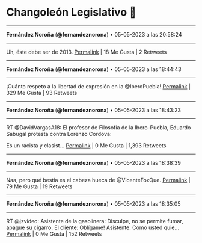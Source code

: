 # Changoleón Legislativo 🙈
*****
**Fernández Noroña** (**@fernandeznorona**) • 05-05-2023 a las 20:58:24
*****
Uh, éste debe ser de 2013.
[Permalink](https://twitter.com/fernandeznorona/status/1654712192737116160) | 18 Me Gusta | 2 Retweets
*****
**Fernández Noroña** (**@fernandeznorona**) • 05-05-2023 a las 18:44:43
*****
¡Cuánto respeto a la libertad de expresión en la @IberoPuebla!
[Permalink](https://twitter.com/fernandeznorona/status/1654678550698676225) | 329 Me Gusta | 93 Retweets
*****
**Fernández Noroña** (**@fernandeznorona**) • 05-05-2023 a las 18:43:23
*****
RT @DavidVargasA18: El profesor de Filosofía de la Ibero-Puebla, Eduardo Sabugal protesta contra Lorenzo Cordova: 


Es un racista y clasist…
[Permalink](https://twitter.com/fernandeznorona/status/1654678214474702849) | 0 Me Gusta | 1,393 Retweets
*****
**Fernández Noroña** (**@fernandeznorona**) • 05-05-2023 a las 18:38:39
*****
Naa, pero qué bestia es el cabeza hueca de @VicenteFoxQue.
[Permalink](https://twitter.com/fernandeznorona/status/1654677025532289024) | 79 Me Gusta | 19 Retweets
*****
**Fernández Noroña** (**@fernandeznorona**) • 05-05-2023 a las 18:35:05
*****
RT @jzvideo: Asistente de la gasolinera:
Disculpe, no se permite fumar, apague su cigarro.
El cliente:
Oblígame!
Asistente:
Como usted quie…
[Permalink](https://twitter.com/fernandeznorona/status/1654676127888310272) | 0 Me Gusta | 152 Retweets